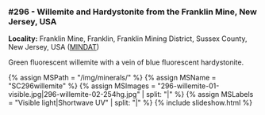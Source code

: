 
### #296 - Willemite and Hardystonite from the Franklin Mine, New Jersey, USA

**Locality:**  Franklin Mine, Franklin, Franklin Mining District, Sussex County, New Jersey, USA ([MINDAT](https://www.mindat.org/loc-8541.html))  

Green fluorescent willemite with a vein of blue fluorescent hardystonite.

{% assign MSPath = "/img/minerals/" %}
{% assign MSName = "SC296willemite" %}
{% assign MSImages = "296-willemite-01-visible.jpg|296-willemite-02-254hg.jpg" | split: "|" %}
{% assign MSLabels = "Visible light|Shortwave UV" | split: "|" %}
{% include slideshow.html %}
 
